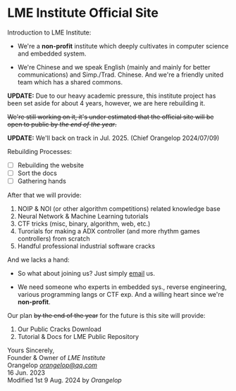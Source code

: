 # LME Institute Official Site

Introduction to LME Institute:  

* We're a **non-profit** institute which deeply cultivates in computer science and embedded system.  

* We're Chinese and we speak English (mainly and mainly for better communications) and Simp./Trad. Chinese. And we're a friendly united team which has a shared commons.  

**UPDATE:** Due to our heavy academic pressure, this institute project has been set aside for about 4 years, however, we are here rebuilding it.  

~~We're still working on it, it's under estimated that the official site will be open to public by *the end of the year*.~~  

**UPDATE:** We'll back on track in Jul. 2025. (Chief Orangelop 2024/07/09)

Rebuilding Processes:  

- [ ] Rebuilding the website
- [ ] Sort the docs
- [ ] Gathering hands

After that we will provide:  

1. NOIP & NOI (or other algorithm competitions) related knowledge base
2. Neural Network & Machine Learning tutorials
3. CTF tricks (misc, binary, algorithm, web, etc.)
4. Turorials for making a ADX controller (and more rhythm games controllers) from scratch
5. Handful professional industrial software cracks

And we lacks a hand:  

* So what about joining us? Just simply [email](orangelop@qq.com) us.  

* We need someone who experts in embedded sys., reverse engineering, various programming langs or CTF exp. And a willing heart since we're **non-profit**.  

Our plan ~~by the end of the year~~ for the future is this site will provide:  

1. Our Public Cracks Download
2. Tutorial & Docs for LME Public Repository

Yours Sincerely,  
Founder & Owner of *LME Institute*  
Orangelop [*orangelop@qq.com*](orangelop@qq.com)  
16 Jun. 2023  
Modified 1st 9 Aug. 2024 by *Orangelop*  
